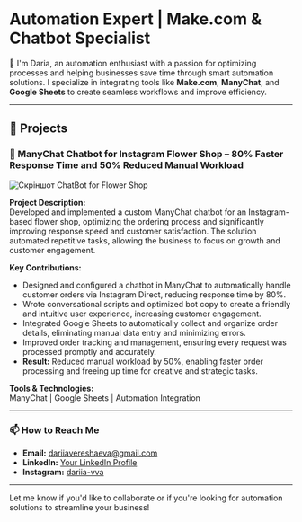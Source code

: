 # Automation Expert | Make.com & Chatbot Specialist  

👋 I'm Daria, an automation enthusiast with a passion for optimizing processes and helping businesses save time through smart automation solutions. I specialize in integrating tools like **Make.com**, **ManyChat**, and **Google Sheets** to create seamless workflows and improve efficiency.

---

## 🌟 Projects  

### 📌 ManyChat Chatbot for Instagram Flower Shop – 80% Faster Response Time and 50% Reduced Manual Workload  

![Скріншот ChatBot for Flower Shop](screenshots/IMG_0476.jpeg)

**Project Description:**  
Developed and implemented a custom ManyChat chatbot for an Instagram-based flower shop, optimizing the ordering process and significantly improving response speed and customer satisfaction. The solution automated repetitive tasks, allowing the business to focus on growth and customer engagement.  

**Key Contributions:**  
- Designed and configured a chatbot in ManyChat to automatically handle customer orders via Instagram Direct, reducing response time by 80%.  
- Wrote conversational scripts and optimized bot copy to create a friendly and intuitive user experience, increasing customer engagement.  
- Integrated Google Sheets to automatically collect and organize order details, eliminating manual data entry and minimizing errors.  
- Improved order tracking and management, ensuring every request was processed promptly and accurately.  
- **Result:** Reduced manual workload by 50%, enabling faster order processing and freeing up time for creative and strategic tasks.  

**Tools & Technologies:**  
ManyChat | Google Sheets | Automation Integration  

---

### 📫 How to Reach Me  
- **Email:** dariiavereshaeva@gmail.com  
- **LinkedIn:** [Your LinkedIn Profile](https://www.linkedin.com/in/%D0%B4%D0%B0%D1%80%D1%96%D1%8F-%D0%B2%D0%B5%D1%80%D0%B5%D1%89%D0%B0%D1%94%D0%B2%D0%B0-496464330?utm_source=share&utm_campaign=share_via&utm_content=profile&utm_medium=ios_app)  
- **Instagram:** [dariia-vva](https://www.instagram.com/dariia.v.va?igsh=MThxNDBraDFhaGZsOQ%3D%3D&utm_source=qr)  

---

Let me know if you'd like to collaborate or if you're looking for automation solutions to streamline your business!
